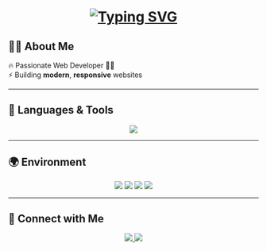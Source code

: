 <h1 align="center">
  <a href="https://git.io/typing-svg">
    <img src="https://readme-typing-svg.demolab.com?font=Fira+Code&weight=700&size=38&pause=900&color=F5B041&center=true&vCenter=true&width=600&lines=🔥+Hi!+I'm+Mohammad+Hosseini+🔥;💻+Creative+Full-Stack+Developer;🚀+Building+Digital+Dreams;✨+Turning+Ideas+Into+Reality;👑+Welcome+To+My+World!" alt="Typing SVG" />
  </a>
</h1>




## 🧑‍💻 About Me
🔥 Passionate Web Developer 🧑‍💻  
⚡ Building **modern**, **responsive** websites  

---

## 🚀 Languages & Tools
<p align="center">
  <img src="https://skillicons.dev/icons?i=html,css,javascript,python,php,git,github,vscode,figma&theme=dark" />
</p>

---

## 🌍 Environment
<p align="center">
  <img src="https://img.shields.io/badge/Windows-0078D6?style=for-the-badge&logo=windows&logoColor=white" />
  <img src="https://img.shields.io/badge/Linux-FCC624?style=for-the-badge&logo=linux&logoColor=black" />
  <img src="https://img.shields.io/badge/VSCode-007ACC?style=for-the-badge&logo=visual-studio-code&logoColor=white" />
  <img src="https://img.shields.io/badge/Docker-2496ED?style=for-the-badge&logo=docker&logoColor=white" />
</p>

---

## 🔗 Connect with Me
<p align="center">
  <a href="https://www.linkedin.com/in/mohammadhu1" target="_blank">
    <img src="https://img.shields.io/badge/LinkedIn-0077B5?style=for-the-badge&logo=linkedin&logoColor=white" />
  </a>
  <a href="https://www.instagram.com/mohammadhu1" target="_blank">
    <img src="https://img.shields.io/badge/Instagram-E4405F?style=for-the-badge&logo=instagram&logoColor=white" />
  </a>
</p>

